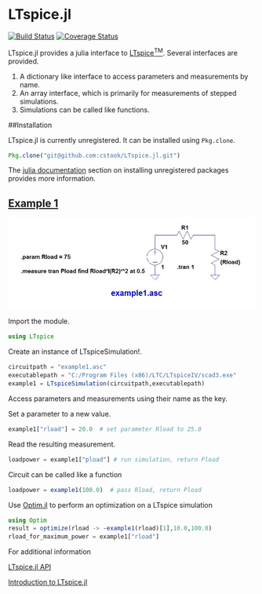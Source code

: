 # LTspice.jl

[![Build Status](https://travis-ci.org/cstook/LTspice.jl.svg?branch=master)](https://travis-ci.org/cstook/LTspice.jl)
[![Coverage Status](https://coveralls.io/repos/cstook/LTspice.jl/badge.svg?branch=v0r4_working&service=github)](https://coveralls.io/github/cstook/LTspice.jl?branch=v0r4_working)

LTspice.jl provides a julia interface to [LTspice<sup>TM</sup>](http://www.linear.com/designtools/software/#LTspice).  Several interfaces are provided.

1. A dictionary like interface to access parameters and measurements by name.
2. An array interface, which is primarily for measurements of stepped simulations.
3. Simulations can be called like functions.

##Installation

LTspice.jl is currently unregistered.  It can be installed using ```Pkg.clone```.
```julia
Pkg.clone("git@github.com:cstook/LTspice.jl.git")
```
The [julia documentation]("http://docs.julialang.org/") section on installing unregistered packages provides more information.

## [Example 1](https://github.com/cstook/LTspice.jl/blob/v0r4_working/examples/example%201/example1.ipynb)

<img src="https://github.com/cstook/LTspice.jl/blob/v0r4_working/examples/example%201/example1.jpg">

Import the module.
```julia
using LTspice
```

Create an instance of LTspiceSimulation!.
```julia
circuitpath = "example1.asc"
executablepath = "C:/Program Files (x86)/LTC/LTspiceIV/scad3.exe"
example1 = LTspiceSimulation(circuitpath,executablepath)
```

Access parameters and measurements using their name as the key.

Set a parameter to a new value.
```julia
example1["rload"] = 20.0  # set parameter Rload to 25.0
```

Read the resulting measurement.
```julia
loadpower = example1["pload"] # run simulation, return Pload
```

Circuit can be called like a function
```julia
loadpower = example1(100.0)  # pass Rload, return Pload
```

Use [Optim.jl](https://github.com/JuliaOpt/Optim.jl) to perform an optimization on a LTspice simulation

```julia
using Optim
result = optimize(rload -> -example1(rload)[1],10.0,100.0)
rload_for_maximum_power = example1["rload"]
```

For additional information

[LTspice.jl API](https://github.com/cstook/LTspice.jl/blob/v0r4_working/doc/api.md)

[Introduction to LTspice.jl](https://github.com/cstook/LTspice.jl/blob/v0r4_working/doc/introduction.ipynb)






